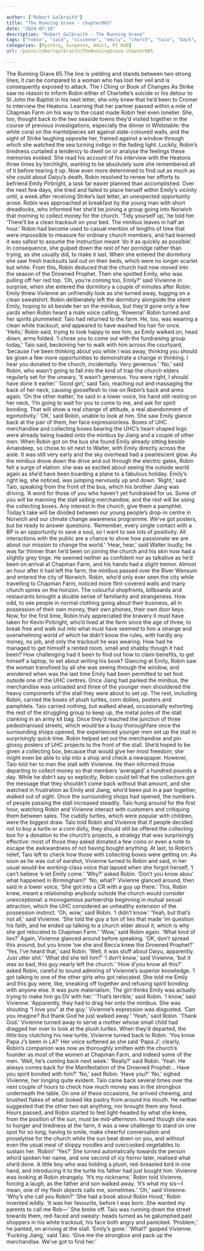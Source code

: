 ```yaml
---

author: ["Robert Galbraith"]
title: "The Running Grave - chapter065"
date: "2024-07-19"
description: "Robert Galbraith - The Running Grave"
tags: ["robin", "said", "vivienne", "emily", "church", "taio", "back", "farm", "got", "stall", "set", "minibus", "turned", "box", "know", "one", "time", "told", "turtle", "change", "next", "chapman", "even", "money", "voice"]
categories: [Mystery, Suspense, Adult, PI DUO]
url: /posts/robertgalbraith/TheRunningGrave-chapter065

---
```



The Running Grave
65
The line is yielding and stands between two strong lines; it can be compared to a woman who has lost her veil and is consequently exposed to attack.
The I Ching or Book of Changes
As Strike saw no reason to inform Robin either of Charlotte’s suicide or his detour to St John the Baptist in his next letter, she only knew that he’d been to Cromer to interview the Heatons. Learning that her partner passed within a mile of Chapman Farm on his way to the coast made Robin feel even lonelier. She, too, thought back to the two seaside towns they’d visited together in the course of previous investigations, especially the dinner in Whitstable: the white coral on the mantelpieces set against slate-coloured walls, and the sight of Strike laughing opposite her, framed against a window through which she watched the sea turning indigo in the fading light. Luckily, Robin’s tiredness curtailed a tendency to dwell on or analyse the feelings these memories evoked.
She read his account of his interview with the Heatons three times by torchlight, wanting to be absolutely sure she remembered all of it before tearing it up. Now even more determined to find out as much as she could about Daiyu’s death, Robin resolved to renew her efforts to befriend Emily Pirbright, a task far easier planned than accomplished. Over the next few days, she tried and failed to place herself within Emily’s vicinity until, a week after receiving Strike’s last letter, an unexpected opportunity arose.
Robin was approached at breakfast by the young man with short dreadlocks, who informed her she’d be joining a group going into Norwich that morning to collect money for the church.
‘Tidy yourself up,’ he told her. ‘There’ll be a clean tracksuit on your bed. The minibus leaves in half an hour.’
Robin had become used to casual mention of lengths of time that were impossible to measure for ordinary church members, and had learned it was safest to assume the instruction meant ‘do it as quickly as possible’. In consequence, she gulped down the rest of her porridge rather than trying, as she usually did, to make it last.
When she entered the dormitory she saw fresh tracksuits laid out on their beds, which were no longer scarlet but white. From this, Robin deduced that the church had now moved into the season of the Drowned Prophet. Then she spotted Emily, who was pulling off her red top.
‘Oh, you’re coming too, Emily?’ said Vivienne in surprise, when she entered the dormitory a couple of minutes after Robin. Emily threw Vivienne an unfriendly look as she turned away, tugging on a clean sweatshirt.
Robin deliberately left the dormitory alongside the silent Emily, hoping to sit beside her on the minibus, but they’d gone only a few yards when Robin heard a male voice calling, ‘Rowena!’
Robin turned and her spirits plummeted: Taio had returned to the farm. He, too, was wearing a clean white tracksuit, and appeared to have washed his hair for once.
‘Hello,’ Robin said, trying to look happy to see him, as Emily walked on, head down, arms folded.
‘I chose you to come out with the fundraising group today,’ Taio said, beckoning her to walk with him across the courtyard, ‘because I’ve been thinking about you while I was away, thinking you should be given a few more opportunities to demonstrate a change in thinking. I hear you donated to the church, incidentally. Very generous.’
‘No,’ said Robin, who wasn’t going to fall into the kind of trap the church elders regularly set for the unwary, ‘it wasn’t generous. You were right, I should have done it earlier.’
‘Good girl,’ said Taio, reaching out and massaging the back of her neck, causing gooseflesh to rise on Robin’s back and arms again. ‘On the other matter,’ he said in a lower voice, his hand still resting on her neck, ‘I’m going to wait for you to come to me, and ask for spirit bonding. That will show a real change of attitude, a real abandonment of egomotivity.’
‘OK,’ said Robin, unable to look at him. She saw Emily glance back at the pair of them, her face expressionless.
Boxes of UHC merchandise and collecting boxes bearing the UHC’s heart-shaped logo were already being loaded onto the minibus by Jiang and a couple of other men. When Robin got on the bus she found Emily already sitting beside Amandeep, so chose to sit next to Walter, with Emily directly across the aisle.
It was still very early and the sky overhead had a pearlescent glow. As the minibus drove down the drive and out through the electric gates, Robin felt a surge of elation: she was as excited about seeing the outside world again as she’d have been boarding a plane to a fabulous holiday. Emily’s right leg, she noticed, was jumping nervously up and down.
‘Right,’ said Taio, speaking from the front of the bus, which his brother Jiang was driving. ‘A word for those of you who haven’t yet fundraised for us. Some of you will be manning the stall selling merchandise, and the rest will be using the collecting boxes. Any interest in the church, give them a pamphlet. Today’s take will be divided between our young people’s drop-in centre in Norwich and our climate change awareness programme. We’ve got posters, but be ready to answer questions.
‘Remember, every single contact with a BP is an opportunity to save a soul, so I want to see lots of positivity. All interactions with the public are a chance to show how passionate we are about our mission to change the world.’
‘Hear, hear,’ said Walter loudly; he was far thinner than he’d been on joining the church and his skin now had a slightly grey tinge. He seemed neither as confident nor as talkative as he’d been on arrival at Chapman Farm, and his hands had a slight tremor.
Almost an hour after it had left the farm, the minibus passed over the River Wensum and entered the city of Norwich. Robin, who’d only ever seen the city while travelling to Chapman Farm, noticed more flint-covered walls and many church spires on the horizon. The colourful shopfronts, billboards and restaurants brought a double sense of familiarity and strangeness. How odd, to see people in normal clothing going about their business, all in possession of their own money, their own phones, their own door keys.
Now, for the first time, Robin truly appreciated the bravery it must have taken for Kevin Pirbright, who’d lived at the farm since the age of three, to break free and walk out into what must have seemed to him a strange and overwhelming world of which he didn’t know the rules, with hardly any money, no job, and only the tracksuit he was wearing. How had he managed to get himself a rented room, small and shabby though it had been? How challenging had it been to find out how to claim benefits, to get himself a laptop, to set about writing his book? Glancing at Emily, Robin saw the woman transfixed by all she was seeing through the window, and wondered when was the last time Emily had been permitted to set foot outside one of the UHC centres.
Once Jiang had parked the minibus, the merchandise was unloaded and three of the younger men shouldered the heavy components of the stall they were about to set up. The rest, including Robin, carried the boxes of plush turtles, corn dollies, posters and pamphlets. Taio carried nothing, but walked ahead, occasionally exhorting the rest of the struggling group to keep up, the metal poles of the stall clanking in an army kit bag.
Once they’d reached the junction of three pedestrianised streets, which would be a busy thoroughfare once the surrounding shops opened, the experienced younger men set up the stall in surprisingly quick time. Robin helped set out the merchandise and pin glossy posters of UHC projects to the front of the stall.
She’d hoped to be given a collecting box, because that would give her most freedom; she might even be able to slip into a shop and check a newspaper. However, Taio told her to man the stall with Vivienne. He then informed those departing to collect money so that members ‘averaged’ a hundred pounds a day. While he didn’t say so explicitly, Robin could tell that the collectors got the message that they shouldn’t come back without that amount, and she watched in frustration as Emily and Jiang, who’d been put in a pair together, walked out of sight.
Once the surrounding shops had opened, the numbers of people passing the stall increased steadily. Taio hung around for the first hour, watching Robin and Vivienne interact with customers and critiquing them between sales. The cuddly turtles, which were popular with children, were the biggest draw. Taio told Robin and Vivienne that if people decided not to buy a turtle or a corn dolly, they should still be offered the collecting box for a donation to the church’s projects, a strategy that was surprisingly effective: most of those they asked donated a few coins or even a note to escape the awkwardness of not having bought anything.
At last, to Robin’s relief, Taio left to check how those with collecting boxes were getting on. As soon as he was out of earshot, Vivienne turned to Robin and said, in her usual would-be working-class voice that lapsed when she forgot herself,
‘I can’t believe ’e let Emily come.’
‘Why?’ asked Robin.
‘Don’t you know abou’ what happened in Birmingham?’
‘No, what?’
Vivienne glanced around, then said in a lower voice,
‘She got into a CR with a guy up there.’
This, Robin knew, meant a relationship anybody outside the church would consider unexceptional: a monogamous partnership beginning in mutual sexual attraction, which the UHC considered an unhealthy extension of the possession instinct.
‘Oh, wow,’ said Robin. ‘I didn’t know.’
‘Yeah, but that’s not all,’ said Vivienne. ‘She told the guy a ton of lies that made ’im question his faith, and he ended up talking to a church elder about it, which is why she got relocated to Chapman Farm.’
‘Wow,’ said Robin again. ‘What kind of lies?’
Again, Vivienne glanced around before speaking.
‘OK, don’t spread this around, but you know ’ow she and Becca knew the Drowned Prophet?’
‘Yes, I’ve heard that,’ said Robin.
‘Well, it was stuff about Daiyu, apparently. Just utter shit.’
‘What did she tell him?’
‘I don’t know,’ said Vivienne, ‘but it was so bad, this guy nearly left the church.’
‘How d’you know all this?’ asked Robin, careful to sound admiring of Vivienne’s superior knowledge.
‘I got talking to one of the other girls who got relocated. She told me Emily and this guy were, like, sneaking off together and refusing spirit bonding with anyone else. It was pure materialism. The girl thinks Emily was actually trying to make him go DV with her.’
‘That’s terrible,’ said Robin.
‘I know,’ said Vivienne. ‘Apparently, they had to drag her onto the minibus. She was shouting “I love you” at the guy.’ Vivienne’s expression was disgusted. ‘Can you imagine? But thank God he just walked away.’
‘Yeah,’ said Robin. ‘Thank God.’
Vivienne turned away to serve a mother whose small child had dragged her over to look at the plush turtles. When they’d departed, the little boy clutching his new turtle, Vivienne turned back to Robin.
‘You know Papa J’s been in LA?’ Her voice softened as she said ‘Papa J’; clearly, Robin’s companion was now as thoroughly smitten with the church’s founder as most of the women at Chapman Farm, and indeed some of the men. ‘Well, he’s coming back next week.’
‘Really?’ said Robin.
‘Yeah. He always comes back for the Manifestation of the Drowned Prophet… Have you spirit bonded with him?’
‘No,’ said Robin. ‘Have you?’
‘No,’ sighed Vivienne, her longing quite evident.
Taio came back several times over the next couple of hours to check how much money was in the strongbox underneath the table. On one of these occasions, he arrived chewing, and brushed flakes of what looked like pastry from around his mouth. He neither suggested that the other two eat anything, nor brought them any food.
Hours passed, and Robin started to feel light-headed by what she knew, from the position of the sun, must be mid-afternoon. Inured though she was to hunger and tiredness at the farm, it was a new challenge to stand on one spot for so long, having to smile, make cheerful conversation and proselytise for the church while the sun beat down on you, and without even the usual meal of sloppy noodles and overcooked vegetables to sustain her.
‘Robin!’
‘Yes?’
She turned automatically towards the person who’d spoken her name, and one second of icy horror later, realised what she’d done. A little boy who was holding a plush, red-breasted bird in one hand, and introducing it to the turtle his father had just bought him. Vivienne was looking at Robin strangely.
‘It’s my nickname,’ Robin told Vivienne, forcing a laugh, as the father and son walked away. ‘It’s what my sis—I mean, one of my flesh objects calls me, sometimes.’
‘Oh,’ said Vivienne. ‘Why’s she call you Robin?’
‘She had a book about Robin Hood,’ Robin invented wildly. ‘It was her favourite, before I was born. She wanted my parents to call me Rob—’
She broke off. Taio was running down the street towards them, red-faced and sweaty: heads turned as he galumphed past shoppers in his white tracksuit, his face both angry and panicked.
‘Problem,’ he panted, on arriving at the stall. ‘Emily’s gone.’
‘What?’ gasped Vivienne.
‘Fucking Jiang,’ said Taio. ‘Give me the strongbox and pack up the merchandise. We’ve got to find her.’
